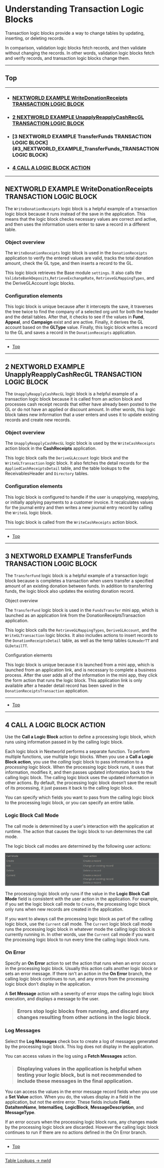 # Understanding Transaction Logic Blocks

Transaction logic blocks provide a way to change tables by updating, inserting, or deleting records.

In comparison, validation logic blocks fetch records, and then validate without changing the records. In other words, validation logic blocks fetch and verify records, and transaction logic blocks change them.

---

## <a name="Back_To_Top"></a> Top

---

- ### [NEXTWORLD EXAMPLE WriteDonationReceipts TRANSACTION LOGIC BLOCK](#1_NEXTWORLD_EXAMPLE_WriteDonationReceipts_TRANSACTION_LOGIC_BLOCK)
- ### [2 NEXTWORLD EXAMPLE UnapplyReapplyCashRecGL TRANSACTION LOGIC BLOCK](#2_NEXTWORLD_EXAMPLE_UnapplyReapplyCashRecGL_TRANSACTION_LOGIC_BLOCK)
- ### [3 NEXTWORLD EXAMPLE TransferFunds TRANSACTION LOGIC BLOCK](#3_NEXTWORLD_EXAMPLE_TransferFunds_TRANSACTION LOGIC BLOCK)
- ### [4 CALL A LOGIC BLOCK ACTION](#4_CALL_A_LOGIC_BLOCK_ACTION)

---

## <a name="1_NEXTWORLD_EXAMPLE_WriteDonationReceipts_TRANSACTION_LOGIC_BLOCK"></a>NEXTWORLD EXAMPLE WriteDonationReceipts TRANSACTION LOGIC BLOCK

The `WriteDonationReceipts` logic block is a helpful example of a transaction logic block because it runs instead of the save in the application. This means that the logic block checks necessary values are correct and active, and then uses the information users enter to save a record in a different table.

### Object overview

The `WriteDonationReceipts` logic block is used in the `DonationReceipts` application to verify the entered values are valid, tracks the total donation amount, check the GL type, and then inserts a record to the GL.

This logic block retrieves the Base module `settings`. It also calls the `ValidateBankDeposits`,`RetrieveExchangeRate`, `RetrieveGLMappingTypes`, and the DeriveGLAccount logic blocks.

### Configuration elements

This logic block is unique because after it intercepts the save, it traverses the tree twice to find the company of a selected org unit for both the header and the detail tables. After that, it checks to see if the values in **Fund**, **Appeal**, and **Campaign** exist and are active. Finally, it derives the GL account based on the **GLType** value. Finally, this logic block writes a record to the GL and saves a record in the `DonationReceipts` application.

---

- [Top](#Back_To_Top)

---

## <a name="2_NEXTWORLD_EXAMPLE_UnapplyReapplyCashRecGL_TRANSACTION_LOGIC_BLOCK"></a>2 NEXTWORLD EXAMPLE UnapplyReapplyCashRecGL TRANSACTION LOGIC BLOCK

The `UnapplyReapplyCashRecGL` logic block is a helpful example of a transaction logic block because it is called from an action block and processes cash receipt records that either have already been posted to the GL or do not have an applied or discount amount. In other words, this logic block takes new information that a user enters and uses it to update existing records and create new records.

### Object overview

The `UnapplyReapplyCashRecGL` logic block is used by the `WriteCashReceipts` action block in the **CashReceipts** application.

This logic block calls the `DeriveGLAccount` logic block and the `WriteGLTransaction` logic block. It also fetches the detail records for the `AppliedCashReceiptsDetail` table, and the table lookups to the ReceivablesHeader and `Directory` tables.

### Configuration elements

This logic block is configured to handle if the user is unapplying, reapplying, or initially applying payments to a customer invoice. It recalculates values for the journal entry and then writes a new journal entry record by calling the `WriteGL` logic block.

This logic block is called from the `WriteCashReceipts` action block.

---

- [Top](#Back_To_Top)

---

## <a name="3_NEXTWORLD_EXAMPLE_TransferFunds_TRANSACTION LOGIC BLOCK"></a>3 NEXTWORLD EXAMPLE TransferFunds TRANSACTION LOGIC BLOCK

The `TransferFund` logic block is a helpful example of a transaction logic block because is completes a transaction when users transfer a specified amount of an existing donation between funds. In addition to transferring funds, the logic block also updates the existing donation record.

Object overview

The `TransferFund` logic block is used in the `FundsTransfer` mini app, which is launched as an application link from the DonationReceiptsTransaction application.

This logic block calls the `RetrieveGLMappingTypes`, `DeriveGLAccount`, and the `WriteGLTransaction` logic blocks. It also includes actions to insert records to the `DonationReceiptsDetail` table, as well as the temp tables `GLHeaderTT` and `GLDetailTT`.

Configuration elements

This logic block is unique because it is launched from a mini app, which is launched from an application link, and is necessary to complete a business process. After the user adds all of the information in the mini app, they click the form action that runs the logic block. This application link is only available after a header detail record has been saved in the `DonationReceiptsTransaction` application.

---

- [Top](#Back_To_Top)

---

## <a name="4_CALL_A_LOGIC_BLOCK_ACTION"></a>4 CALL A LOGIC BLOCK ACTION

Use the **Call a Logic Block** action to define a processing logic block, which runs using information passed in by the calling logic block.

Each logic block in Nextworld performs a separate function. To perform multiple functions, use multiple logic blocks. When you use a **Call a Logic Block action**, you use the _calling_ logic block to pass information to a _processing_ logic block. When the processing logic block runs, it uses that information, modifies it, and then passes updated information back to the calling logic block. The calling logic block uses the updated information in other actions. By default, the processing logic block doesn’t save the result of its processing, it just passes it back to the calling logic block.

You can specify which fields you want to pass from the calling logic block to the processing logic block, or you can specify an entire table.

### Logic Block Call Mode

The call mode is determined by a user's interaction with the application at runtime. The action that causes the logic block to run determines the call mode.

The logic block call modes are determined by the following user actions:

![guidelines](../../images/transaction-logic-blocks/calllogicblock1.png)

The processing logic block only runs if the value in the **Logic Block Call Mode** field is consistent with the user action in the application. For example, if you set the logic block call mode to `Create`, the processing logic block only runs when new records are created in the application.

If you want to always call the processing logic block as part of the calling logic block, use the `Current` call mode. The `Current` logic block call mode runs the processing logic block in whatever mode the calling logic block is currently running in. In other words, use the `Current` call mode if you want the processing logic block to run every time the calling logic block runs.

### On Error

Specify an **On Error** action to set the action that runs when an error occurs in the processing logic block. Usually this action calls another logic block or sets an error message. If there isn't an action in the **On Error** branch, the calling logic block continues to run, and any errors from the processing logic block don't display in the application.

A **Set Message** action with a severity of error stops the calling logic block execution, and displays a message to the user.

> ### Errors stop logic blocks from running, and discard any changes resulting from other actions in the logic block.

### Log Messages

Select the **Log Messages** check box to create a log of messages generated by the processing logic block. This log does not display in the application.

You can access values in the log using a **Fetch Messages** action.

> ### Displaying values in the application is helpful when testing your logic block, but is not recommended to include these messages in the final application.

You can access the values in the error message record fields when you use a **Set Value** action. When you do, the values display _in_ a field in the application, but not the entire error. These fields include **Field**, **DataItemName**, **InternalSeq**, **LogicBlock**, **MessageDescription**, and **MessageType**.

If an error occurs when the processing logic block runs, any changes made by the processing logic block are discarded. However the calling logic block continues to run if there are no actions defined in the On Error branch.

---

- [Top](#Back_To_Top)

---

[Table Lookups -> nwId](https://github.com/WNortier/nextworld/blob/master/nextworld-platform-tutorials/01-build-an-application/00-build-an-application-overview.md#3_TABLE_LOOKUPS)
